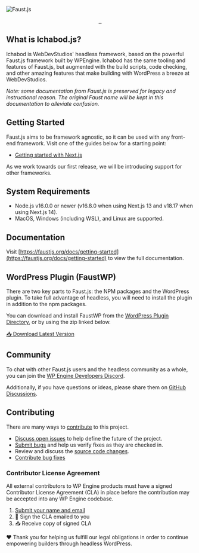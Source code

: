 ![Faust.js](https://user-images.githubusercontent.com/5306336/152221545-53087444-b3ad-477d-90a9-606785854656.jpg)

<p align="center">
  <a aria-label="@faustwp/core Downloads" href="https://www.npmjs.com/package/@faustwp/core">
    <img alt="" src="https://img.shields.io/npm/dw/@faustwp/core?color=7e5cef&style=for-the-badge&label=@faustwp/core">
  </a>
<!--  -->
  <a aria-label="@faustwp/cli Downloads" href="https://www.npmjs.com/package/@faustwp/cli">
    <img alt="" src="https://img.shields.io/npm/dw/@faustwp/cli?color=7e5cef&style=for-the-badge&label=@faustwp/cli">
  </a>
<!--  -->
  <a aria-label="License" href="https://github.com/wpengine/faustjs/blob/canary/LICENSE">
    <img alt="" src="https://img.shields.io/npm/l/@faustjs/core?color=7e5cef&style=for-the-badge">
  </a>
</p>

## What is Ichabod.js?

Ichabod is WebDevStudios' headless framework, based on the powerful Faust.js framework built by WPEngine. Ichabod has the same tooling and features of Faust.js, but augmented with the build scripts, code checking, and other amazing features that make building with WordPress a breeze at WebDevStudios.

*Note: some documentation from Faust.js is preserved for legacy and instructional reason. The original Faust name will be kept in this documentation to alleviate confusion.*

## Getting Started

Faust.js aims to be framework agnostic, so it can be used with any front-end framework. Visit one of the guides below for a starting point:

- [Getting started with Next.js](https://faustjs.org/docs/getting-started)

As we work towards our first release, we will be introducing support for other frameworks.

## System Requirements

- Node.js v16.0.0 or newer (v16.8.0 when using Next.js 13 and v18.17 when using Next.js 14).
- MacOS, Windows (including WSL), and Linux are supported.

## Documentation

Visit [https://faustjs.org/docs/getting-started](https://faustjs.org/docs/getting-started) to view the full documentation.

## WordPress Plugin (FaustWP)

There are two key parts to Faust.js: the NPM packages and the WordPress plugin. To take full advantage of headless, you will need to install the plugin in addition to the npm packages.

You can download and install FaustWP from the [WordPress Plugin Directory](https://wordpress.org/plugins/faustwp/), or by using the zip linked below.

[📥 Download Latest Version](https://wordpress.org/plugins/faustwp/)

## Community

To chat with other Faust.js users and the headless community as a whole, you can join the [WP Engine Developers Discord](https://discord.gg/J2khkF9XYK).

Additionally, if you have questions or ideas, please share them on [GitHub Discussions](https://github.com/wpengine/faustjs/discussions).

## Contributing

There are many ways to [contribute](/CONTRIBUTING.md) to this project.

- [Discuss open issues](https://github.com/wpengine/faustjs/issues) to help define the future of the project.
- [Submit bugs](https://github.com/wpengine/faustjs/issues) and help us verify fixes as they are checked in.
- Review and discuss the [source code changes](https://github.com/wpengine/faustjs/pulls).
- [Contribute bug fixes](/CONTRIBUTING.md)

### Contributor License Agreement

All external contributors to WP Engine products must have a signed Contributor License Agreement (CLA) in place before the contribution may be accepted into any WP Engine codebase.

1. [Submit your name and email](https://wpeng.in/cla/)
2. 📝 Sign the CLA emailed to you
3. 📥 Receive copy of signed CLA

❤️ Thank you for helping us fulfill our legal obligations in order to continue empowering builders through headless WordPress.
